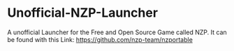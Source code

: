 # Unofficial-NZP-Launcher
A unofficial Launcher for the Free and Open Source Game called NZP. It can be found with this Link: https://github.com/nzp-team/nzportable
